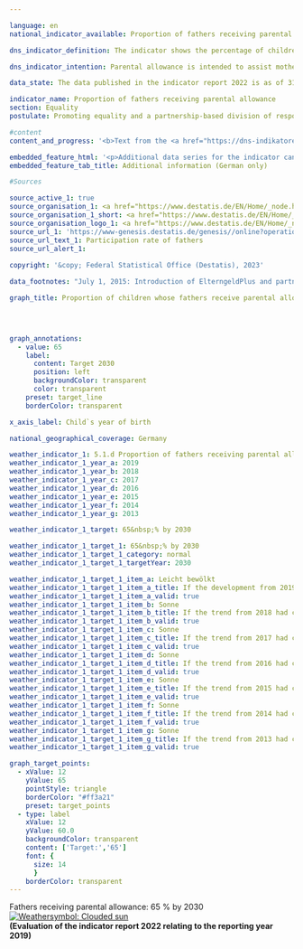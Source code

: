 ```yaml
---

language: en    
national_indicator_available: Proportion of fathers receiving parental allowance    

dns_indicator_definition: The indicator shows the percentage of children whose fathers receiving parental allowance.    

dns_indicator_intention: Parental allowance is intended to assist mothers and fathers in sharing their tasks in a spirit of partnership and in successfully reconciling work and family life. The introduction of parental allowance plus (ElterngeldPlus) and the partnership bonus (Partnerschaftsbonus) in particular are intended to keep driving social change in the stereotypical role models for mothers and fathers and ultimately to promote equality of opportunity in the labour market. For that reason, the German Federal Government has set itself the target of increasing the proportion of fathers receiving parental allowance to 65&nbsp;% by 2030.    

data_state: The data published in the indicator report 2022 is as of 31 October 2022. The data shown on this platform is updated regularly, so that more current data may be available online than published in the <a href="https://dns-indikatoren.de/en/publications_reports/">indicator report 2022</a>.    

indicator_name: Proportion of fathers receiving parental allowance    
section: Equality    
postulate: Promoting equality and a partnership-based division of responsibilities    

#content     
content_and_progress: '<b>Text from the <a href="https://dns-indikatoren.de/en/publications_reports/">Indicator Report 2022&nbsp;</a></b><br><br>The Federal Parental Allowance and Parental Leave Act (Bundeselterngeld- und Elternzeitgesetz) introduced parental allowance as a family benefit in respect of children born on or after 1&nbsp;January 2007. To be eligible, claimants must have a permanent or common residence in Germany, live in the same household as their child, look after and bring up that child themselves and not engage in paid employment or, as the case may be, in full-time paid employment. Mothers and fathers are equally entitled.<br><br>Even if the child is not his or her natural child, the spouse or civil partner of the natural mother or father may receive parental allowance if both spouses or partners live in the same household. In more than 99&nbsp;% of cases, however, the beneficiaries are the biological parents, so that in the following simplified reference is made to mothers and fathers.<br><br>The figure for fathers receiving a share of parental allowance represents the percentage of children whose fathers received parental allowance as a percentage of all children born in a particular year for whom parental allowance was received. The existing numbers are based on completed payments of parental allowances for children of a specific year of birth. As a result, the numbers can only be calculated two years after the end of the respective year of birth. For the children born in 2008, fathers received parental allowance in 21.2&nbsp;% of cases, and this figure rose to 43.5&nbsp;% by 2019. The proportion of children whose mothers received parental allowance in the same period was far higher, amounting to about 98&nbsp;% in every year.<br><br>Although the percentage of fathers receiving parental allowance increased over time, the average period for which they received the allowance declined slightly from 3.7&nbsp;months for children born in 2008&nbsp;to 3.3&nbsp;months for children born in 2019.<br><br>These two effects also impacted on the development of the overall average period for which parental allowance was received by all fathers, <abbr title="that is to say (id est)" tabindex="0">i.e.</abbr> including those who did not receive any allowance. At the same time, the increase in the percentage of fathers receiving the allowance outweighed the decline in the period of receipt. The average period for which fathers in general obtained parental allowance increased from 0.8&nbsp;of a month for children born in 2008&nbsp;to 1.4&nbsp;months for those born in 2019. By comparison, the average period for which mothers in general received parental allowance rose from 11.5&nbsp;months for children born in 2008&nbsp;to 13.5&nbsp;months for those born in 2019.<br><br>The indicator is based on data from the parental allowance statistics, in which all payments of personal allowance are recorded on a quarterly basis. The data relates in each case to the year of birth of the child for whom the allowance has been granted. The figure used to calculate the value of the indicator is the number of children for whom parental allowance was actually granted, not the total number of children born in Germany. This is intended to avoid the inclusion in the calculation of children for whom there is no entitlement to parental allowance, such as the children of foreign asylum-seekers.<br><br>It is not yet possible to differentiate precisely on the basis of the parental allowance statistics between types of partnership in which the eligible persons are living, <abbr title="that is to say (id est)" tabindex="0">i.e.</abbr> whether it is a same-sex partnership. Therefore, for the purpose of calculating the indicator, it is assumed for simplification that exactly one father is entitled to benefits for each child.<br><br>For children born before 1&nbsp;July 2015, the maximum period for which parental allowance could be received was 14&nbsp;months. Parents whose children were born on or after 1&nbsp;July 2015&nbsp;are able to choose between basic parental allowance, parental allowance plus or a combination of both and can also obtain an additional partnership bonus in the form of four extra monthly payments of parental allowance plus. As a result, the period of receipt can be considerably extended.'    

embedded_feature_html: '<p>Additional data series for the indicator can be found <a href="https://dnsTestEnvironment.github.io/dns-indicators/public/AddInfos/de/5_1_d.pdf" target="_blank" >here</a>.</p><br><small>Note: You can display the PDF document directly in your browser or download the PDF document and open it with a PDF reader of your choice. We will be happy to advise you.</small>'
embedded_feature_tab_title: Additional information (German only)    

#Sources    

source_active_1: true
source_organisation_1: <a href="https://www.destatis.de/EN/Home/_node.html" target="_blank" onclick="return confirm_alert('')>Federal Statistical Office</a>
source_organisation_1_short: <a href="https://www.destatis.de/EN/Home/_node.html" target="_blank" onclick="return confirm_alert('')>Federal Statistical Office</a>
source_organisation_logo_1: <a href="https://www.destatis.de/EN/Home/_node.html" target="_blank" onclick="return confirm_alert('')><img src="www.dnsTestEnvironment.github.io/dns-indicators/public/OrgImgEn/destatis.png" alt="Federal Statistical Office" title=" Click here to visit the homepage of the organizationFederal Statistical Office" style="height:60px; width:148px; border: transparent"/></a>
source_url_1: 'https://www-genesis.destatis.de/genesis//online?operation=table&code=22922-0011&bypass=true&levelindex=0&levelid=1660813986805#abreadcrumb&language=en'
source_url_text_1: Participation rate of fathers
source_url_alert_1: 
    
copyright: '&copy; Federal Statistical Office (Destatis), 2023'    

data_footnotes: "July 1, 2015: Introduction of ElterngeldPlus and partnership bonus.<br>• For the evaluation of all completed benefit payments for a specific birth period, the maxi-mum possible reference period must be taken into account, so that data can only be present-ed with a larger time lag."    

graph_title: Proportion of children whose fathers receive parental allowance    

    


graph_annotations:
  - value: 65
    label:
      content: Target 2030
      position: left
      backgroundColor: transparent
      color: transparent
    preset: target_line
    borderColor: transparent    

x_axis_label: Child`s year of birth    

national_geographical_coverage: Germany    

weather_indicator_1: 5.1.d Proportion of fathers receiving parental allowance
weather_indicator_1_year_a: 2019
weather_indicator_1_year_b: 2018
weather_indicator_1_year_c: 2017
weather_indicator_1_year_d: 2016
weather_indicator_1_year_e: 2015
weather_indicator_1_year_f: 2014
weather_indicator_1_year_g: 2013

weather_indicator_1_target: 65&nbsp;% by 2030

weather_indicator_1_target_1: 65&nbsp;% by 2030
weather_indicator_1_target_1_category: normal
weather_indicator_1_target_1_targetYear: 2030

weather_indicator_1_target_1_item_a: Leicht bewölkt
weather_indicator_1_target_1_item_a_title: If the development from 2019 had continued, the target had been missed by at least 5&nbsp;documentat%, but by a maximum of 20&nbsp;% of the difference between the target value and the value at that time.
weather_indicator_1_target_1_item_a_valid: true
weather_indicator_1_target_1_item_b: Sonne
weather_indicator_1_target_1_item_b_title: If the trend from 2018 had continued, the target value would have been reached or missed by less than 5% of the difference between the target value and the value at that time.
weather_indicator_1_target_1_item_b_valid: true
weather_indicator_1_target_1_item_c: Sonne
weather_indicator_1_target_1_item_c_title: If the trend from 2017 had continued, the target value would have been reached or missed by less than 5% of the difference between the target value and the value at that time.
weather_indicator_1_target_1_item_c_valid: true
weather_indicator_1_target_1_item_d: Sonne
weather_indicator_1_target_1_item_d_title: If the trend from 2016 had continued, the target value would have been reached or missed by less than 5% of the difference between the target value and the value at that time.
weather_indicator_1_target_1_item_d_valid: true
weather_indicator_1_target_1_item_e: Sonne
weather_indicator_1_target_1_item_e_title: If the trend from 2015 had continued, the target value would have been reached or missed by less than 5% of the difference between the target value and the value at that time.
weather_indicator_1_target_1_item_e_valid: true
weather_indicator_1_target_1_item_f: Sonne
weather_indicator_1_target_1_item_f_title: If the trend from 2014 had continued, the target value would have been reached or missed by less than 5% of the difference between the target value and the value at that time.
weather_indicator_1_target_1_item_f_valid: true
weather_indicator_1_target_1_item_g: Sonne
weather_indicator_1_target_1_item_g_title: If the trend from 2013 had continued, the target value would have been reached or missed by less than 5% of the difference between the target value and the value at that time.
weather_indicator_1_target_1_item_g_valid: true    

graph_target_points:
  - xValue: 12
    yValue: 65
    pointStyle: triangle
    borderColor: "#ff3a21"
    preset: target_points
  - type: label
    xValue: 12
    yValue: 60.0
    backgroundColor: transparent
    content: ['Target:','65']
    font: {
      size: 14
      }
    borderColor: transparent    
---
```



<div>
  <div class="my-header">
    <label class="default">Fathers receiving parental allowance: 65&nbsp;% by 2030
      <a href="www.dnsTestEnvironment.github.io/dns-indicators/en/status"><img src="https://g205sdgs.github.io/sdg-indicators/public/Wettersymbole/Leicht bewölkt.png" title="If the development from 2019 had continued, the target had been missed by at least 5&nbsp;documentat%, but by a maximum of 20&nbsp;% of the difference between the target value and the value at that time." alt="Weathersymbol: Clouded sun"/>
      </a>
    </label>
  </div>
</div>
<div class="my-header-note">
  <label class="default"><b>(Evaluation of the indicator report 2022 relating to the reporting year 2019)
  </b></label>
</div>